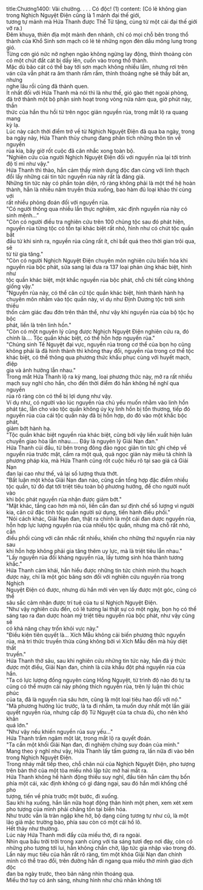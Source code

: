 title:Chương1400: Vãi chưởng. . . . Có độc! (1)
content:
(Có lẽ không gian trong Nghịch Nguyệt Điện cũng là 1 mảnh đại thế giới,<br>tương tự mảnh mà Hứa Thanh được Thế Tử tặng, cùng từ một cái đại thế giới<br>vỡ ra.)<br>Đêm khuya, thiên địa một mảnh đen nhánh, chỉ có mọi chỗ bên trong thổ<br>thành của Khổ Sinh sơn mạch có lẻ tẻ những ngọn đèn dầu mông lung trong<br>gió.<br>Từng cơn gió nức nở nghẹn ngào không ngừng lay động, thỉnh thoảng còn<br>có một chút đất cát bị dấy lên, cuốn vào trong thổ thành.<br>Mặc dù bão cát có thể bay tới sơn mạch không nhiều lắm, nhưng rơi trên<br>ván cửa vẫn phát ra âm thanh rầm rầm, thỉnh thoảng nghe sẽ thấy bất an, nhưng<br>nghe lâu rồi cũng đã thành quen.<br>Ít nhất đối với Hứa Thanh mà nói thì là như thế, gió gào thét ngoài phòng,<br>đã trở thành một bộ phận sinh hoạt trong vòng nửa năm qua, giờ phút này, thần<br>thức của hắn thu hồi từ trên ngọc giản nguyền rủa, trong mắt lộ ra quang mang<br>kỳ lạ.<br>Lúc này cách thời điểm trở về từ Nghịch Nguyệt Điện đã qua ba ngày, trong<br>ba ngày này, Hứa Thanh thủy chung đang phân tích những thôn tin về nguyền<br>rủa kia, bây giờ rốt cuộc đã cân nhắc xong toàn bộ.<br>"Nghiên cứu của người Nghịch Nguyệt Điện đối với nguyền rủa lại tới trình<br>độ tỉ mỉ như vậy."<br>Hứa Thanh thì thào, hắn cảm thấy mình dụng độc đan cùng với linh thạch<br>đổi lấy những cái tin tức nguyền rủa này rất là đáng giá.<br>Những tin tức này có phần toàn diện, rõ ràng không phải là một thế hệ hoàn<br>thành, hẳn là nhiều năm truyền thừa xuống, bao hàm đủ loại khảo thí cùng với<br>rất nhiều phỏng đoán đối với nguyền rủa.<br>"Có người thông qua nhiều lần thực nghiệm, xác định nguyền rủa này có<br>sinh mệnh...”<br>"Còn có người điều tra nghiên cứu trên 100 chủng tộc sau đó phát hiện,<br>nguyền rủa từng tộc có tồn tại khác biệt rất nhỏ, hình như có chút tộc quần bắt<br>đầu từ khi sinh ra, nguyền rủa cũng rất ít, chỉ bất quá theo thời gian trôi qua, sẽ<br>từ từ gia tăng."<br>"Còn có người Nghịch Nguyệt Điện chuyên môn nghiên cứu biến hóa khi<br>nguyền rủa bộc phát, sửa sang lại đưa ra 137 loại phản ứng khác biệt, hình như<br>tộc quần khác biệt, một khắc nguyền rủa bộc phát, chỗ chi tiết cũng không<br>giống vậy."<br>"Nguyền rủa này, có thể căn cứ tộc quần khác biệt, hình thành hành hạ<br>chuyên môn nhằm vào tộc quần này, ví dụ như Định Dương tộc trời sinh thiếu<br>thốn cảm giác đau đớn trên thân thể, như vậy khi nguyền rủa của bộ tộc họ bộc<br>phát, liền là trên linh hồn."<br>"Còn có một nguyên lý cũng được Nghịch Nguyệt Điện nghiên cứu ra, đó<br>chính là.... Tộc quần khác biệt, có thể hỗn hợp nguyền rủa."<br>"Chúng sinh Tế Nguyệt đại vực, nguyền rủa trong cơ thể của bọn họ cũng<br>không phải là đã hình thành thì không thay đổi, nguyền rủa trong cơ thể tộc<br>khác biệt, có thể thông qua phương thức khẩu phục cùng với huyết mạch, điệp<br>gia và ảnh hưởng lẫn nhau."<br>Trong mắt Hứa Thanh lộ ra kỳ mang, loại phương thức này, mở ra rất nhiều<br>mạch suy nghĩ cho hắn, cho đến thời điểm đó hắn không hề nghĩ qua nguyền<br>rủa rõ ràng còn có thể bị lợi dụng như vậy.<br>Ví dụ như, có người vào lúc nguyền rủa chủ yếu muốn nhằm vào linh hồn<br>phát tác, lẫn cho vào tộc quần không úy kỵ linh hồn bị tổn thương, tiếp đó<br>nguyền rủa của cái tộc quần này đã bị hỗn hợp, do đó vào một khắc bộc phát,<br>giảm bớt hành hạ.<br>"Tộc quần khác biệt nguyền rủa khác biệt, cũng bởi vậy liền xuất hiện luân<br>chuyển giao hòa lẫn nhau..... Đây là nguyên lý Giải Nạn đan."<br>Hứa Thanh cúi đầu, từ bên trong đông đảo ngọc giản tin tức ghi chép về<br>nguyền rủa trước mặt, cầm ra một quả, quả ngọc giản này miêu tả chính là<br>phương pháp kia, mà Hứa Thanh cũng rốt cuộc hiểu rõ tại sao giá cả Giải Nạn<br>đan lại cao như thế, vả lại số lượng thưa thớt.<br>"Bất luận một khỏa Giải Nạn đan nào, cũng cần tổng hợp đặc điểm nhiều<br>tộc quần, từ đó đạt tới triệt tiêu toàn bộ phương hướng, để cho người nuốt vào<br>khi bộc phát nguyền rủa nhận được giảm bớt."<br>"Mặt khác, tầng cao hơn mà nói, liền cần đan sư định chế số lượng vì người<br>kia, căn cứ đặc tính tộc quần người sử dụng, tiến hành điều phối."<br>"Nói cách khác, Giải Nạn đan, thật ra chính là một cái đan dược nguyền rủa,<br>hỗn hợp lực lượng nguyền rủa của nhiều tộc quần, nhưng mà chỗ rất nhỏ, cần<br>điều phối cùng với cân nhắc rất nhiều, khiến cho những thứ nguyền rủa này sau<br>khi hỗn hợp không phải gia tăng thêm uy lực, mà là triệt tiêu lẫn nhau."<br>"Lấy nguyền rủa đối kháng nguyền rủa, lấy tương sinh hóa thành tương<br>khắc."<br>Hứa Thanh cảm khái, hắn hiểu được những tin tức chính mình thu hoạch<br>được này, chỉ là một góc băng sơn đối với nghiên cứu nguyền rủa trong Nghịch<br>Nguyệt Điện có được, nhưng dù hắn mới vẻn vẹn lấy được một góc, cũng có thể<br>sâu sắc cảm nhận được trí tuệ của tu sĩ Nghịch Nguyệt Điện.<br>"Như vậy nghiên cứu đến, có lẽ tương lai thật sự có một ngày, bọn họ có thể<br>sáng tạo ra đan dược hoàn mỹ triệt tiêu nguyền rủa bộc phát, như vậy cũng sẽ<br>có khả năng chạy trốn khỏi vực này."<br>"Điều kiện tiên quyết là... Xích Mẫu không cải biến phương thức nguyền<br>rủa, mà tri thức truyền thừa cũng không bởi vì Xích Mẫu đến mà hủy diệt thất<br>truyền."<br>Hứa Thanh thở sâu, sau khi nghiên cứu những tin tức này, hắn đã ý thức<br>được một điều, Giải Nạn đan, chính là cửa khẩu đột phá nguyền rủa của hắn.<br>"Ta có lực lượng đồng nguyên cùng Hồng Nguyệt, từ trình độ nào đó tự ta<br>cũng có thể mượn cái này phóng thích nguyền rủa, trên lý luận thì chúc phúc<br>của ta, đã là nguyền rủa sâu hơn, cũng là một loại tiêu hao đối với nó."<br>"Mà phương hướng lúc trước, là ta đi nhầm, ta muốn duy nhất một lần giải<br>quyết nguyền rủa, nhưng cấp độ Tử Nguyệt của ta chưa đủ, cho nên khó khăn<br>quá lớn."<br>"Như vậy nếu khiến nguyền rủa suy yếu..."<br>Hứa Thanh trầm ngâm một lát, trong mắt lộ ra quyết đoán.<br>"Ta cần một khối Giải Nạn đan, đi nghiệm chứng suy đoán của mình."<br>Mang theo ý nghĩ như vậy, Hứa Thanh lấy tấm gương ra, lần nữa đi vào bên<br>trong Nghịch Nguyệt Điện.<br>Trong nháy mắt tiếp theo, chỗ chân núi của Nghịch Nguyệt Điện, pho tượng<br>trên bàn thờ của một tòa miếu nhỏ lập tức mở hai mắt ra.<br>Hứa Thanh không hề hành động thiếu suy nghĩ, đầu tiên hắn cảm thụ bốn<br>phía một cái, xác định không có gì đáng ngại, sau đó hắn mới khống chế pho<br>tượng, tiến về phía trước một bước, đi xuống.<br>Sau khi hạ xuống, hắn lần nữa hoạt động thân hình một phen, xem xét xem<br>pho tượng của mình phải chăng tồn tại biến hóa.<br>Như trước vẫn là tràn ngập khe hở, bộ dạng cũng tương tự như cũ, là một<br>lão giả mặc trường bào, phía sau còn có một cái hồ lô.<br>Hết thảy như thường.<br>Lúc này Hứa Thanh mới đẩy cửa miếu thờ, đi ra ngoài.<br>Nhìn qua bầu trời trời trong xanh cùng với tia sáng tươi đẹp nơi đây, còn có<br>những pho tượng tới lui, hắn không chần chờ, lập tức gia nhập vào trong đó.<br>Lần này mục tiêu của hắn rất rõ ràng, tìm một khỏa Giải Nạn đan chính<br>mình có thể trao đổi, trên đường hắn đi ngang qua miếu thờ mình giao dịch độc<br>đan ba ngày trước, theo bản năng nhìn thoáng qua.<br>Miếu thờ tuy có ánh sáng, nhưng hình như chủ nhân không tới